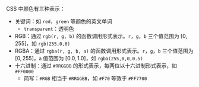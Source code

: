 CSS 中颜色有三种表示：
- 关键词：如 `red`，`green` 等颜色的英文单词
	- `transparent`：透明色
- RGB：通过 `rgb(r, g, b)` 的函数调用形式表示。`r`，`g`，`b` 三个值范围为 $[0,255]$，如 `rgb(255,0,0)`
- RGBA：通过 `rgba(r, g, b, a)` 的函数调用形式表示。`r`，`g`，`b` 三个值范围为 $[0,255]$，`a` 值范围为 $[0.0,1.0]$，如 `rgba(255,0,0,0.5)`
- 十六进制：通过 `#RRGGBB` 的形式表示，每两位以十六进制形式表示，如 `#FF0000`
	- 简写：`#RGB` 相当于 `#RRGGBB`，如 `#F70` 等效于 `#FF7700`